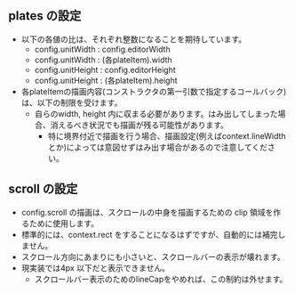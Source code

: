 
## plates の設定
* 以下の各値の比は、それぞれ整数になることを期待しています。
  * config.unitWidth : config.editorWidth
  * config.unitWidth : (各plateItem).width
  * config.unitHeight : config.editorHeight
  * config.unitHeight : (各plateItem).height
* 各plateItemの描画内容(コンストラクタの第一引数で指定するコールバック)は、以下の制限を受けます。
  * 自らのwidth, height 内に収まる必要があります。はみ出してしまった場合、消えるべき状況でも描画が残る可能性があります。
    * 特に境界付近で描画を行う場合、描画設定(例えばcontext.lineWidthとか)によっては意図せずはみ出す場合があるので注意してください。

## scroll の設定
 * config.scroll の描画は、スクロールの中身を描画するための clip 領域を作るために使用します。
  * 標準的には、context.rect をすることになるはずですが、自動的には補完しません。
 * スクロール方向にあまりにも小さいと、スクロールバーの表示が壊れます。
  * 現実装では4px 以下だと表示できません。
    * スクロールバー表示のためのlineCapをやめれば、この制約は外せます。
